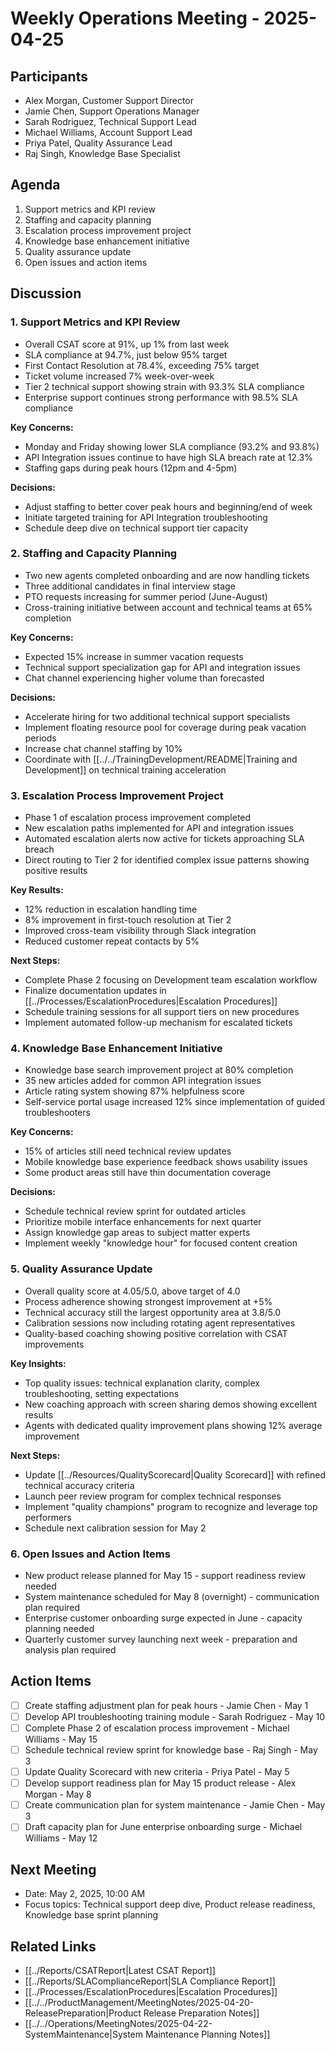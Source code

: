 # Weekly Operations Meeting - 2025-04-25

## Participants
- Alex Morgan, Customer Support Director
- Jamie Chen, Support Operations Manager
- Sarah Rodriguez, Technical Support Lead
- Michael Williams, Account Support Lead
- Priya Patel, Quality Assurance Lead
- Raj Singh, Knowledge Base Specialist

## Agenda
1. Support metrics and KPI review
2. Staffing and capacity planning
3. Escalation process improvement project
4. Knowledge base enhancement initiative
5. Quality assurance update
6. Open issues and action items

## Discussion

### 1. Support Metrics and KPI Review
- Overall CSAT score at 91%, up 1% from last week
- SLA compliance at 94.7%, just below 95% target
- First Contact Resolution at 78.4%, exceeding 75% target
- Ticket volume increased 7% week-over-week
- Tier 2 technical support showing strain with 93.3% SLA compliance
- Enterprise support continues strong performance with 98.5% SLA compliance

**Key Concerns:**
- Monday and Friday showing lower SLA compliance (93.2% and 93.8%)
- API Integration issues continue to have high SLA breach rate at 12.3%
- Staffing gaps during peak hours (12pm and 4-5pm)

**Decisions:**
- Adjust staffing to better cover peak hours and beginning/end of week
- Initiate targeted training for API Integration troubleshooting
- Schedule deep dive on technical support tier capacity

### 2. Staffing and Capacity Planning
- Two new agents completed onboarding and are now handling tickets
- Three additional candidates in final interview stage
- PTO requests increasing for summer period (June-August)
- Cross-training initiative between account and technical teams at 65% completion

**Key Concerns:**
- Expected 15% increase in summer vacation requests
- Technical support specialization gap for API and integration issues
- Chat channel experiencing higher volume than forecasted

**Decisions:**
- Accelerate hiring for two additional technical support specialists
- Implement floating resource pool for coverage during peak vacation periods
- Increase chat channel staffing by 10%
- Coordinate with [[../../TrainingDevelopment/README|Training and Development]] on technical training acceleration

### 3. Escalation Process Improvement Project
- Phase 1 of escalation process improvement completed
- New escalation paths implemented for API and integration issues
- Automated escalation alerts now active for tickets approaching SLA breach
- Direct routing to Tier 2 for identified complex issue patterns showing positive results

**Key Results:**
- 12% reduction in escalation handling time
- 8% improvement in first-touch resolution at Tier 2
- Improved cross-team visibility through Slack integration
- Reduced customer repeat contacts by 5%

**Next Steps:**
- Complete Phase 2 focusing on Development team escalation workflow
- Finalize documentation updates in [[../Processes/EscalationProcedures|Escalation Procedures]]
- Schedule training sessions for all support tiers on new procedures
- Implement automated follow-up mechanism for escalated tickets

### 4. Knowledge Base Enhancement Initiative
- Knowledge base search improvement project at 80% completion
- 35 new articles added for common API integration issues
- Article rating system showing 87% helpfulness score
- Self-service portal usage increased 12% since implementation of guided troubleshooters

**Key Concerns:**
- 15% of articles still need technical review updates
- Mobile knowledge base experience feedback shows usability issues
- Some product areas still have thin documentation coverage

**Decisions:**
- Schedule technical review sprint for outdated articles
- Prioritize mobile interface enhancements for next quarter
- Assign knowledge gap areas to subject matter experts
- Implement weekly "knowledge hour" for focused content creation

### 5. Quality Assurance Update
- Overall quality score at 4.05/5.0, above target of 4.0
- Process adherence showing strongest improvement at +5%
- Technical accuracy still the largest opportunity area at 3.8/5.0
- Calibration sessions now including rotating agent representatives
- Quality-based coaching showing positive correlation with CSAT improvements

**Key Insights:**
- Top quality issues: technical explanation clarity, complex troubleshooting, setting expectations
- New coaching approach with screen sharing demos showing excellent results
- Agents with dedicated quality improvement plans showing 12% average improvement

**Next Steps:**
- Update [[../Resources/QualityScorecard|Quality Scorecard]] with refined technical accuracy criteria
- Launch peer review program for complex technical responses
- Implement "quality champions" program to recognize and leverage top performers
- Schedule next calibration session for May 2

### 6. Open Issues and Action Items
- New product release planned for May 15 - support readiness review needed
- System maintenance scheduled for May 8 (overnight) - communication plan required
- Enterprise customer onboarding surge expected in June - capacity planning needed
- Quarterly customer survey launching next week - preparation and analysis plan required

## Action Items
- [ ] Create staffing adjustment plan for peak hours - Jamie Chen - May 1
- [ ] Develop API troubleshooting training module - Sarah Rodriguez - May 10
- [ ] Complete Phase 2 of escalation process improvement - Michael Williams - May 15
- [ ] Schedule technical review sprint for knowledge base - Raj Singh - May 3
- [ ] Update Quality Scorecard with new criteria - Priya Patel - May 5
- [ ] Develop support readiness plan for May 15 product release - Alex Morgan - May 8
- [ ] Create communication plan for system maintenance - Jamie Chen - May 3
- [ ] Draft capacity plan for June enterprise onboarding surge - Michael Williams - May 12

## Next Meeting
- Date: May 2, 2025, 10:00 AM
- Focus topics: Technical support deep dive, Product release readiness, Knowledge base sprint planning

## Related Links
- [[../Reports/CSATReport|Latest CSAT Report]]
- [[../Reports/SLAComplianceReport|SLA Compliance Report]]
- [[../Processes/EscalationProcedures|Escalation Procedures]]
- [[../../ProductManagement/MeetingNotes/2025-04-20-ReleasePreparation|Product Release Preparation Notes]]
- [[../../Operations/MeetingNotes/2025-04-22-SystemMaintenance|System Maintenance Planning Notes]] 